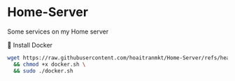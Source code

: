 # Home-Server
Some services on my Home server

🔷 Install Docker

```bash
wget https://raw.githubusercontent.com/hoaitranmkt/Home-Server/refs/heads/main/docker -O docker.sh \
  && chmod +x docker.sh \
  && sudo ./docker.sh
```
